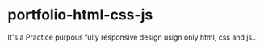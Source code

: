 # portfolio-html-css-js
It's a Practice purpous fully responsive design usign only html, css and js..
